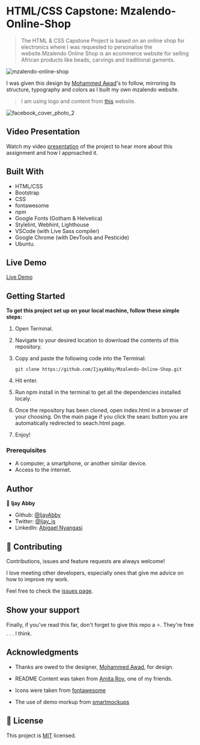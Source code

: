 # HTML/CSS Capstone: Mzalendo-Online-Shop

> The HTML & CSS Capstone Project is based on an online shop for electronics where I was requested to personalise the website.Mzalendo Online Shop is an ecommerce website for selling African products like beads, carvings and traditional gaments.
 

![mzalendo-online-shop](https://user-images.githubusercontent.com/43843720/91908574-7639f680-ecb4-11ea-88b2-2a484990fba2.jpg)

I was given this design by [Mohammed Awad](https://www.behance.net/gallery/24796463/ZATTIX)'s to follow, mirroring its structure, typography and colors as I built my own mzalendo website.

> I am using logo and content from [this](https://hatchful.shopify.com/onboarding/pick-space) website.

![facebook_cover_photo_2](https://user-images.githubusercontent.com/43843720/92249787-4288e780-eed3-11ea-8807-d63e5d7561dc.png)


## Video Presentation

Watch my video [presentation](https://www.loom.com/share/4141b39bb9744409b6be79c5fcd400aa) of the project to hear more about this assignment and how I approached it.

## Built With

- HTML/CSS
- Bootstrap
- CSS
- fontawesome
- npm
- Google Fonts (Gotham & Helvetica)
- Stylelint, Webhint, Lighthouse
- VSCode (with Live Sass compiler)
- Google Chrome (with DevTools and Pesticide)
- Ubuntu.

## Live Demo

[Live Demo](https://raw.githack.com/IjayAbby/Mzalendo-Online-Shop/development/index.html)



## Getting Started

**To get this project set up on your local machine, follow these simple steps:**

1. Open Terminal.

2. Navigate to your desired location to download the contents of this repository.

3. Copy and paste the following code into the Terminal:


   ``` git clone https://github.com/IjayAbby/Mzalendo-Online-Shop.git ```

4. Hit enter.

5. Run npm install in the terminal to get all the dependencies installed localy.

6. Once the repository has been cloned, open index.html in a browser of your choosing. On the main page if you click the searc button you are automatically redirected to seach.html page.

7. Enjoy!


### Prerequisites

- A computer, a smartphone, or another similar device.
- Access to the internet.

## Author

👤 **Ijay Abby**

- Github: [@IjayAbby](https://github.com/IjayAbby)
- Twitter: [@Ijay_js](https://twitter.com/Ijay_js)
- LinkedIn: [Abigael Nyangasi](https://www.linkedin.com/in/ijayabby4/)

## 🤝 Contributing

Contributions, issues and feature requests are always welcome!

I love meeting other developers, especially ones that give me advice on how to improve my work.

Feel free to check the [issues page](https://github.com/IjayAbby/Mzalendo-Online-Shop/issues).

## Show your support

Finally, if you've read this far, don't forget to give this repo a ⭐️. They're free . . . I think.

## Acknowledgments

- Thanks are owed to the designer, [Mohammed Awad](https://www.behance.net/gallery/24796463/ZATTIX), for design.

- README Content was taken from [Amita Roy](https://github.com/Amita-Roy), one of my friends.

- Icons were taken from [fontawesome](https://fontawesome.com/)

- The use of demo morkup from [smartmockups](https://smartmockups.com/)



## 📝 License

This project is [MIT](lic.url) licensed.
